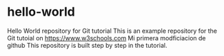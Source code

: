 # hello-world
Hello World repository for Git tutorial
This is an example repository for the Git tutoial on https://www.w3schools.com
Mi primera modficiacion de github
This repository is built step by step in the tutorial.
